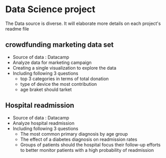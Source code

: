 # Data Science project 
The Data source is diverse. It will elaborate more details on each project's readme file

## crowdfunding marketing data set
- Source of data : Datacamp
- Analyze data for marketing campaign 
- Creating a single visualization to explore the data
- Including  following 3 questions
  - top 3 categories in terms of total donation
  - type of device the most contribution
  - age braket should tarket
  
  
 ## Hospital readmission
 - Source of data : Datacamp
 - Analyze hospital readmission 
 - Including  following 3 questions
    - The most common primary diagnosis by age group
    - The effect of a diabetes diagnosis on readmission rates
    - Groups of patients should the hospital focus their follow-up efforts to better monitor patients with a high probability of readmission
    


 

